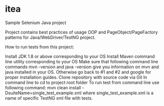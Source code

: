 # itea
Sample Selenium Java project


Project contains best practices of usage OOP and PageObject/PageFactory patterns for Java/WebDriver/TestNG project.

How to run tests from this project:

Install JDK 1.8 or above corresponding to your OS
Install Maven command line utility corresponding to your OS
Make sure that following command line commands mvn -version and java -version give you information on mvn and java installed in your OS. Otherwise go back to #1 and #2 and google for proper installation guides.
Clone repository with source code via Git
In command line to cd to project root folder
To run test from command line use following command:
mvn clean install -DsuiteName=single_test_example.xml
where single_test_example.xml is a name of specific TestNG xml file with tests.